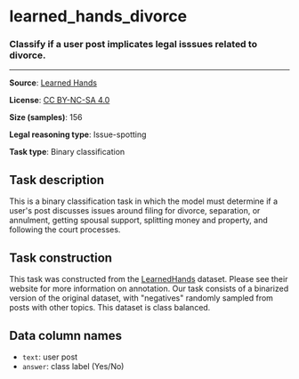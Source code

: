 # learned_hands_divorce

### Classify if a user post implicates legal isssues related to divorce.
---



**Source**: [Learned Hands](https://spot.suffolklitlab.org/data/#learnedhands)

**License**: [CC BY-NC-SA 4.0](https://creativecommons.org/licenses/by-nc-sa/4.0/)

**Size (samples)**: 156

**Legal reasoning type**: Issue-spotting

**Task type**: Binary classification

## Task description

This is a binary classification task in which the model must determine if a user's post discusses issues around filing for divorce, separation, or annulment, getting spousal support, splitting money and property, and following the court processes.

## Task construction

This task was constructed from the [LearnedHands](https://suffolklitlab.org/) dataset. Please see their website for more information on annotation. Our task consists of a binarized version of the original dataset, with "negatives" randomly sampled from posts with other topics. This dataset is class balanced.


## Data column names

- `text`: user post
- `answer`: class label (Yes/No)